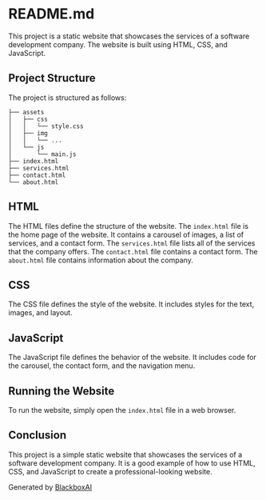  # README.md

This project is a static website that showcases the services of a software development company. The website is built using HTML, CSS, and JavaScript.

## Project Structure

The project is structured as follows:

```
├── assets
│   ├── css
│   │   └── style.css
│   ├── img
│   │   └── ...
│   └── js
│       └── main.js
├── index.html
├── services.html
├── contact.html
└── about.html
```

## HTML

The HTML files define the structure of the website. The `index.html` file is the home page of the website. It contains a carousel of images, a list of services, and a contact form. The `services.html` file lists all of the services that the company offers. The `contact.html` file contains a contact form. The `about.html` file contains information about the company.

## CSS

The CSS file defines the style of the website. It includes styles for the text, images, and layout.

## JavaScript

The JavaScript file defines the behavior of the website. It includes code for the carousel, the contact form, and the navigation menu.

## Running the Website

To run the website, simply open the `index.html` file in a web browser.

## Conclusion

This project is a simple static website that showcases the services of a software development company. It is a good example of how to use HTML, CSS, and JavaScript to create a professional-looking website.

Generated by [BlackboxAI](https://www.blackbox.ai)